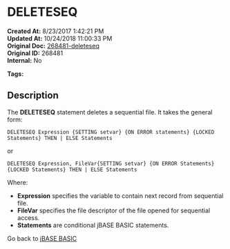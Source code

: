 # DELETESEQ

**Created At:** 8/23/2017 1:42:21 PM  
**Updated At:** 10/24/2018 11:00:33 PM  
**Original Doc:** [268481-deleteseq](https://docs.jbase.com/36868-jbase-basic/268481-deleteseq)  
**Original ID:** 268481  
**Internal:** No  

**Tags:**
<badge text='sequential files' vertical='middle' />

## Description

The **DELETESEQ** statement deletes a sequential file. It takes the general form:

```
DELETESEQ Expression {SETTING setvar} {ON ERROR statements} {LOCKED Statements} THEN | ELSE Statements
```

or

```
DELETESEQ Expression, FileVar{SETTING setvar} {ON ERROR Statements} {LOCKED Statements} THEN | ELSE Statements
```

Where:

- **Expression** specifies the variable to contain next record from sequential file.
- **FileVar** specifies the file descriptor of the file opened for sequential access.
- **Statements** are conditional jBASE BASIC statements.

Go back to [jBASE BASIC](./../README.md)
